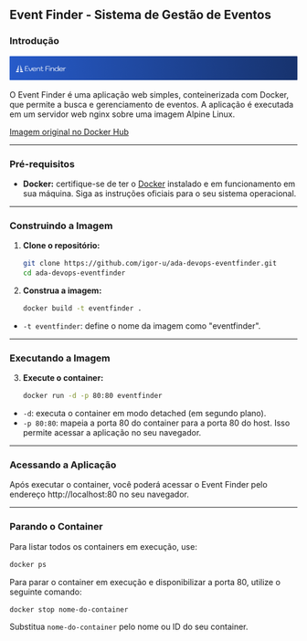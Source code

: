 ## Event Finder - Sistema de Gestão de Eventos

### Introdução

<p align="center">
  <img src="eventfinder.png" alt="Event Finder" />
</p>

O Event Finder é uma aplicação web simples, conteinerizada com Docker, que permite a busca e gerenciamento de eventos. A aplicação é executada em um servidor web nginx sobre uma imagem Alpine Linux.

[Imagem original no Docker Hub](https://hub.docker.com/r/igorrrr/eventfinder-nginx)

---

### Pré-requisitos

* **Docker:** certifique-se de ter o [Docker](https://docs.docker.com/get-started/get-docker/) instalado e em funcionamento em sua máquina. Siga as instruções oficiais para o seu sistema operacional.

---

### Construindo a Imagem

1. **Clone o repositório:**

   ```bash
   git clone https://github.com/igor-u/ada-devops-eventfinder.git
   cd ada-devops-eventfinder
   ```
2. **Construa a imagem:**

   ```bash
   docker build -t eventfinder .
   ```
- ```-t eventfinder```: define o nome da imagem como "eventfinder".

---

### Executando a Imagem

3. **Execute o container:**

   ```bash
   docker run -d -p 80:80 eventfinder
   ```

- ```-d```: executa o container em modo detached (em segundo plano).
- ```-p 80:80```: mapeia a porta 80 do container para a porta 80 do host. Isso permite acessar a aplicação no seu navegador.

---

### Acessando a Aplicação

Após executar o container, você poderá acessar o Event Finder pelo endereço http://localhost:80 no seu navegador.

---

### Parando o Container

Para listar todos os containers em execução, use:

  ```bash
  docker ps
  ```

Para parar o container em execução e disponibilizar a porta 80, utilize o seguinte comando:

  ```bash
  docker stop nome-do-container
  ```

Substitua ```nome-do-container``` pelo nome ou ID do seu container.

